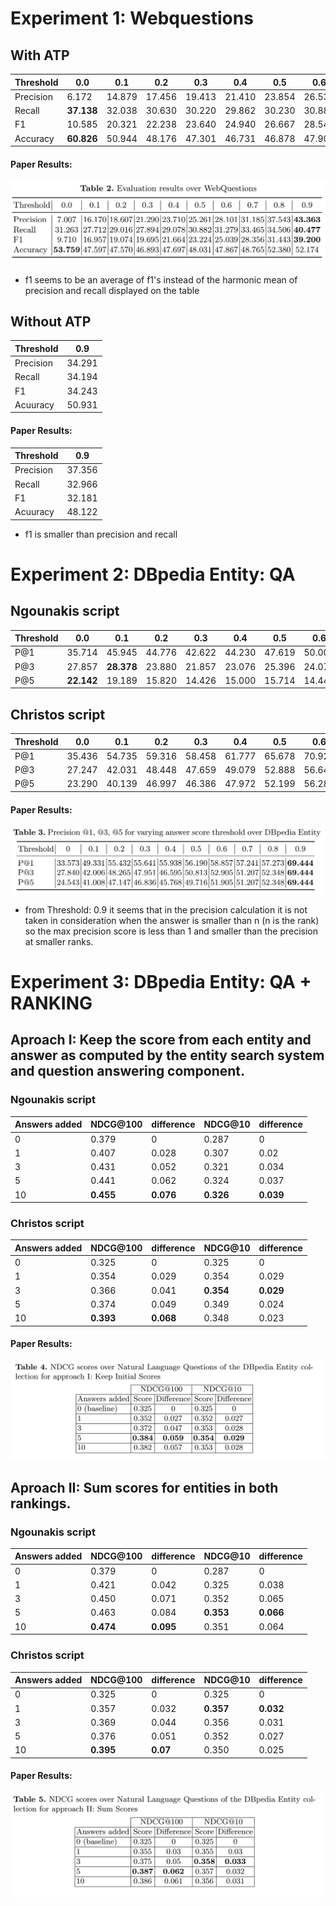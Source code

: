 # Experiment 1: Webquestions

## With ATP

| Threshold | 0.0        | 0.1    | 0.2    | 0.3    | 0.4    | 0.5    | 0.6    | 0.7    | 0.8    | 0.9        |
| --------- | ---------- | ------ | ------ | ------ | ------ | ------ | ------ | ------ | ------ | ---------- |
| Precision | 6.172      | 14.879 | 17.456 | 19.413 | 21.410 | 23.854 | 26.533 | 28.733 | 29.879 | **37.064** |
| Recall    | **37.138** | 32.038 | 30.630 | 30.220 | 29.862 | 30.230 | 30.882 | 30.267 | 30.924 | 34.463     |
| F1        | 10.585     | 20.321 | 22.238 | 23.640 | 24.940 | 26.667 | 28.543 | 29.480 | 30.393 | **35.716** |
| Accuracy  | **60.826** | 50.944 | 48.176 | 47.301 | 46.731 | 46.878 | 47.902 | 47.430 | 46.637 | 51.190     |

#### Paper Results:

![paper_results_table_2](assets/paper_results_table_2.png)

* f1 seems to be an average of f1's instead of the harmonic mean of precision and recall displayed on the table

## Without ATP

| Threshold | 0.9    |
| --------- | ------ |
| Precision | 34.291 |
| Recall    | 34.194 |
| F1        | 34.243 |
| Acuuracy  | 50.931 |

#### Paper Results:

| Threshold | 0.9    |
| --------- | ------ |
| Precision | 37.356 |
| Recall    | 32.966 |
| F1        | 32.181 |
| Acuuracy  | 48.122 |

* f1 is smaller than precision and recall

# Experiment 2: DBpedia Entity: QA

## Ngounakis script

| Threshold | 0.0        | 0.1        | 0.2    | 0.3    | 0.4    | 0.5    | 0.6    | 0.7    | 0.8    | 0.9        |
| --------- | ---------- | ---------- | ------ | ------ | ------ | ------ | ------ | ------ | ------ | ---------- |
| P@1       | 35.714     | 45.945     | 44.776 | 42.622 | 44.230 | 47.619 | 50.000 | 46.666 | 47.826 | **54.545** |
| P@3       | 27.857     | **28.378** | 23.880 | 21.857 | 23.076 | 25.396 | 24.074 | 22.222 | 18.840 | 18.181     |
| P@5       | **22.142** | 19.189     | 15.820 | 14.426 | 15.000 | 15.714 | 14.444 | 13.333 | 11.304 | 10.909     |
## Christos script

| Threshold | 0.0    | 0.1    | 0.2    | 0.3    | 0.4    | 0.5    | 0.6    | 0.7    | 0.8        | 0.9    |
| --------- | ------ | ------ | ------ | ------ | ------ | ------ | ------ | ------ | ---------- | ------ |
| P@1       | 35.436 | 54.735 | 59.316 | 58.458 | 61.777 | 65.678 | 70.923 | 71.641 | **75.064** | 70.455 |
| P@3       | 27.247 | 42.031 | 48.448 | 47.659 | 49.079 | 52.888 | 56.644 | 61.490 | **64.744** | 53.788 |
| P@5       | 23.290 | 40.139 | 46.997 | 46.386 | 47.972 | 52.199 | 56.284 | 61.086 | **64.231** | 52.576 |

#### Paper Results:

![paper_results_table_3](assets/paper_results_table_3.png)

* from Threshold: 0.9 it seems that in the precision calculation it is not taken in consideration when the answer is smaller than n (n is the rank) so the max precision score is less than 1 and smaller than the precision at smaller ranks. 

# Experiment 3: DBpedia Entity: QA + RANKING
 
## Aproach I: Keep the score from each entity and answer as computed by the entity search system and question answering component.

### Ngounakis script

| Answers added | NDCG@100  | difference | NDCG@10   | difference |
| ------------- | --------- | ---------- | --------- | ---------- |
| 0             | 0.379     | 0          | 0.287     | 0          |
| 1             | 0.407     | 0.028      | 0.307     | 0.02       |
| 3             | 0.431     | 0.052      | 0.321     | 0.034      |
| 5             | 0.441     | 0.062      | 0.324     | 0.037      |
| 10            | **0.455** | **0.076**  | **0.326** | **0.039**  |

### Christos script

| Answers added | NDCG@100  | difference | NDCG@10   | difference |
| ------------- | --------- | ---------- | --------- | ---------- |
| 0             | 0.325     | 0          | 0.325     | 0          |
| 1             | 0.354     | 0.029      | 0.354     | 0.029      |
| 3             | 0.366     | 0.041      | **0.354** | **0.029**  |
| 5             | 0.374     | 0.049      | 0.349     | 0.024      |
| 10            | **0.393** | **0.068**  | 0.348     | 0.023      |
#### Paper Results:

![paper_results_table_4](assets/paper_results_table_4.png)

## Aproach II: Sum scores for entities in both rankings.
### Ngounakis script

| Answers added | NDCG@100  | difference | NDCG@10   | difference |
| ------------- | --------- | ---------- | --------- | ---------- |
| 0             | 0.379     | 0          | 0.287     | 0          |
| 1             | 0.421     | 0.042      | 0.325     | 0.038      |
| 3             | 0.450     | 0.071      | 0.352     | 0.065      |
| 5             | 0.463     | 0.084      | **0.353** | **0.066**  |
| 10            | **0.474** | **0.095**  | 0.351     | 0.064      |

### Christos script

| Answers added | NDCG@100  | difference | NDCG@10   | difference |
| ------------- | --------- | ---------- | --------- | ---------- |
| 0             | 0.325     | 0          | 0.325     | 0          |
| 1             | 0.357     | 0.032      | **0.357** | **0.032**  |
| 3             | 0.369     | 0.044      | 0.356     | 0.031      |
| 5             | 0.376     | 0.051      | 0.352     | 0.027      |
| 10            | **0.395** | **0.07**   | 0.350     | 0.025      |

#### Paper Results:

![paper_results_table_5](assets/paper_results_table_5.png)

